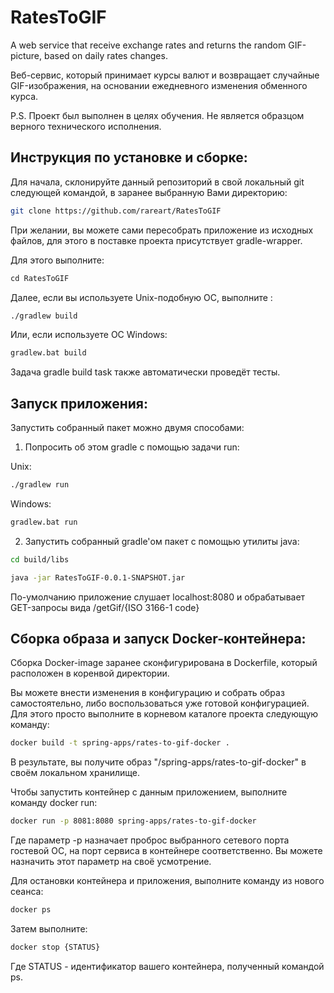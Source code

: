 # RatesToGIF

A web service that receive exchange rates and returns the random GIF-picture, based on daily rates changes.

Веб-сервис, который принимает курсы валют и возвращает случайные GIF-изображения, на основании ежедневного изменения обменного курса. 

P.S. Проект был выполнен в целях обучения. Не является образцом верного технического исполнения.

## Инструкция по установке и сборке:

Для начала, склонируйте данный репозиторий в свой локальный git следующей командой, в заранее выбранную Вами директорию: 

```bash
git clone https://github.com/rareart/RatesToGIF
```
При желании, вы можете сами пересобрать приложение из исходных файлов, для этого в поставке проекта присутствует gradle-wrapper. 

Для этого выполните:

```bash
сd RatesToGIF
```
Далее, если вы используете Unix-подобную ОС, выполните :

```bash
./gradlew build
```

Или, если используете ОС Windows:

```bash
gradlew.bat build
```

Задача gradle build task также автоматически проведёт тесты.

## Запуск приложения:

Запустить собранный пакет можно двумя способами:

1) Попросить об этом gradle с помощью задачи run:

Unix:
```bash
./gradlew run
```

Windows:
```bash
gradlew.bat run
```


2) Запустить собранный gradle'ом пакет с помощью утилиты java:
```bash
cd build/libs
```
```bash
java -jar RatesToGIF-0.0.1-SNAPSHOT.jar
```

По-умолчанию приложение слушает localhost:8080 и обрабатывает GET-запросы вида /getGif/{ISO 3166-1 code}

## Сборка образа и запуск Docker-контейнера:

Сборка Docker-image заранее сконфигурирована в Dockerfile, который расположен в коренвой директории. 

Вы можете внести изменения в конфигурацию и собрать образ самостоятельно, либо воспользоваться уже готовой конфигурацией.
Для этого просто выполните в корневом каталоге проекта следующую команду:
```bash
docker build -t spring-apps/rates-to-gif-docker .
```

В результате, вы получите образ "/spring-apps/rates-to-gif-docker" в своём локальном хранилище.

Чтобы запустить контейнер с данным приложением, выполните команду docker run:
```bash
docker run -p 8081:8080 spring-apps/rates-to-gif-docker
```
Где параметр -p назначает проброс выбранного сетевого порта гостевой ОС, на порт сервиса в контейнере соответственно. Вы можете назначить этот параметр на своё усмотрение.

Для остановки контейнера и приложения, выполните команду из нового сеанса:
```bash
docker ps
```

Затем выполните:
```bash
docker stop {STATUS}
```

Где STATUS - идентификатор вашего контейнера, полученный командой ps.
